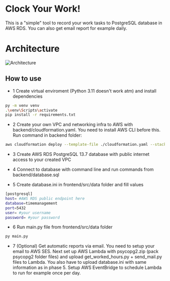 # Clock Your Work!
This is a "simple" tool to record your work tasks to PostgreSQL database in AWS RDS. You can also get email report for example daily.

# Architecture

![Architecture](https://i.imgur.com/Hjbybrg.png)

## How to use
* 1 Create virtual enviroment (Python 3.11 doesn't work atm) and install dependencies
```bash
py -m venv venv
.\venv\Scripts\activate
pip install -r requirements.txt
```
* 2 Create your own VPC and networking infra to AWS with backend/cloudformation.yaml. You need to install AWS CLI before this. Run command in backend folder:
```bash
aws cloudformation deploy --template-file ./cloudformation.yaml --stack-name timemanagament-vpcstack
```

* 3 Create AWS RDS PostgreSQL 13.7 database with public internet access to your created VPC

* 4 Connect to database with command line and run commands from backend/database.sql

* 5 Create database.ini in frontend/src/data folder and fill values
```bash
[postgresql]
host= #AWS RDS public endpoint here
database=timemanagement
port=5432
user= #your username
password= #your password
```

* 6 Run main.py file from frontend/src/data folder
```bash
py main.py
```

* 7 (Optional) Get automatic reports via email. You need to setup your email to AWS SES. Next set up AWS Lambda with psycopg2.zip (pack psycopg2 folder files) and upload get_worked_hours.py + send_mail.py files to Lambda. You also have to upload database.ini with same information as in phase 5. Setup AWS EventBridge to schedule Lambda to run for example once per day.